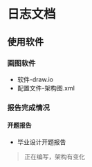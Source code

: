 # 日志文档

## 使用软件

### 画图软件

- 软件-draw.io
- 配置文件-架构图.xml

### 报告完成情况

#### 开题报告

- 毕业设计开题报告

> 正在编写，架构有变化




